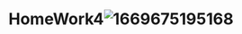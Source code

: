 # HomeWork4![1669675195168](https://user-images.githubusercontent.com/114990388/204395985-4dd751d9-7d21-4535-8ee8-c8aa20e1a4e7.png)
